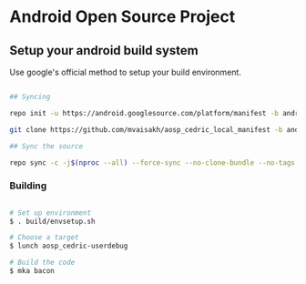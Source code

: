 # Android Open Source Project #

## Setup your android build system

Use google's official method to setup your build environment.

```bash

## Syncing

repo init -u https://android.googlesource.com/platform/manifest -b android-10.0.0_r29 --depth=1

git clone https://github.com/mvaisakh/aosp_cedric_local_manifest -b android-10 .repo/local_manifests

## Sync the source

repo sync -c -j$(nproc --all) --force-sync --no-clone-bundle --no-tags
```

### Building

```bash

# Set up environment
$ . build/envsetup.sh

# Choose a target
$ lunch aosp_cedric-userdebug

# Build the code
$ mka bacon
```
